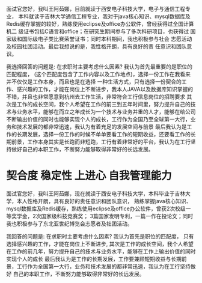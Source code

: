 面试官您好，我叫王阿茹娜，目前就读于西安电子科技大学，电子与通信工程专业，
本科就读于吉林大学通信工程专业，我对于java核心知识、mysql数据库及
Redis缓存掌握的较好，熟练使用eclipse及office办公软件，曾经获得过全国计算机二
级证书包括C语言和office；在研究生期间参与了多次科研项目，也获得过
国家级和国际级电子类比赛荣誉证书；同时本科期间，我也积极参与社会
志愿活动及校园社团活动。最后我想说的是，我性格开朗，具有良好的责
任意识和团队意识。

我选择回答的问题是: 在求职时主要考虑什么因素?
我认为首先最重要的是职位的匹配程度， (这个匹配度包含了工作内容以及工作地点)，选择一份工作在我看来并不仅仅是工作本身，而且也是在选择
一种生活方式，只有选择一份契合的工作、感兴趣的工作，才能在岗位上不断进步，我本人JAVA以及数据库知识掌握的不错，并且也非常愿意到杭州去工作生活，非常符合工行信息岗位的招聘要求
其次是工作的成长空间，我个人希望在工作的前三到五年时间里，努力提升自己的技术与业务水平，能够在而立之年成长为一个技术与业务并重的人才，能够在给公司不断输出价值的同时也能够实现个人的成长，工行作为全国乃至全球第一大行，业务和技术发展的都非常迅速，我认为有着充足的发展空间与前景
最后我认为是工作的长期发展，选择一份工作的时候不单单要看工作的短期收益，还要看工作的长期前景，工作本身其实是长跑而非短跑，工行有着非常好的平台，我认为在工行坚持做好自己的本职工作，不断努力能够取得非常好的长远发展。


契合度 稳定性 上进心 自我管理能力
========================================================================================

面试官您好，我叫王阿茹娜，现在就读于西安电子科技大学，本科毕业于吉林大学，本人性格开朗，具有良好的责任意识和团队意识，
熟练掌握java核心知识、mysql数据库及Redis缓存，熟练使用eclipse及office办公软件，曾获2次校级一等奖学金，2次国家级科技竞赛奖；
3篇国家发明专利，一篇一作在投论文；同时我也积极参与了东北亚世纪博览会志愿者及社团活动。

我回答的问题是: 在求职时主要考虑什么因素?
我认为首先是职位的匹配度， 只有选择感兴趣的工作，才能在岗位上不断进步, 
其次是工作的成长空间，我个人希望在工作的前几年，努力提升自己的技术与业务水平，能够在工作上输出价值的同时实现个人的成长
最后我认为是工作的长期发展，工作要兼顾短期收益与长期前景，工行作为全国第一大行，业务和技术发展的都非常迅速，我认为在工行坚持做好
自己的本职工作，不断努力能够取得非常好的长远发展。

